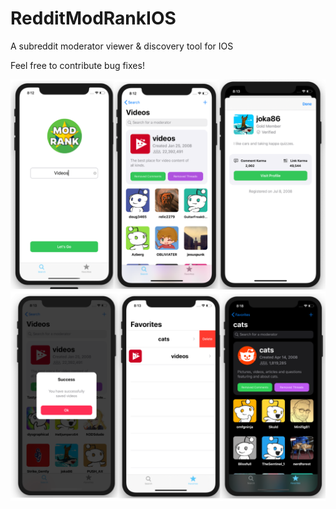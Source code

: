# RedditModRankIOS
A subreddit moderator viewer &amp; discovery tool for IOS

Feel free to contribute bug fixes!

![alt text](https://raw.githubusercontent.com/jotcodeofficial/Images/master/app1.png)
![alt text](https://raw.githubusercontent.com/jotcodeofficial/Images/master/app2.png)
